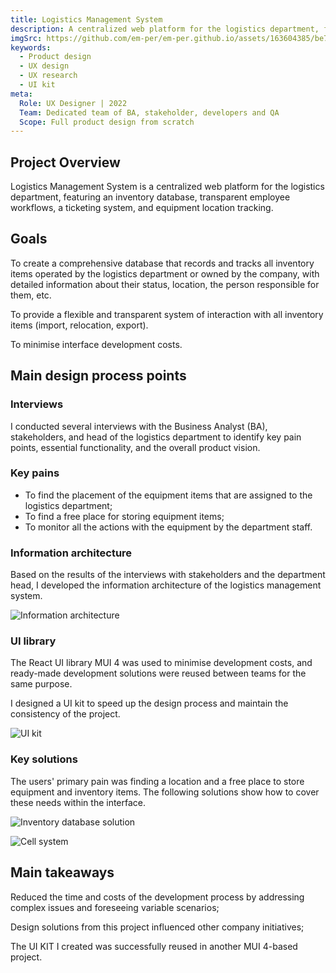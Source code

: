 ```yaml
---
title: Logistics Management System
description: A centralized web platform for the logistics department, featuring an inventory database, transparent employee workflows, a ticketing system, and equipment location tracking.
imgSrc: https://github.com/em-per/em-per.github.io/assets/163604385/be798141-6f79-465f-84e6-ef19da050d31
keywords:
  - Product design
  - UX design
  - UX research
  - UI kit
meta:
  Role: UX Designer | 2022
  Team: Dedicated team of BA, stakeholder, developers and QA
  Scope: Full product design from scratch
---
```


## Project Overview

Logistics Management System is a centralized web platform for the logistics department, featuring an inventory database, transparent employee workflows, a ticketing system, and equipment location tracking. 

## Goals

To create a comprehensive database that records and tracks all inventory items operated by the logistics department or owned by the company, with detailed information about their status, location, the person responsible for them, etc.

To provide a flexible and transparent system of interaction with all inventory items (import, relocation, export).

To minimise interface development costs.

## Main design process points

### Interviews

I conducted several interviews with the Business Analyst (BA), stakeholders, and head of the logistics department to identify key pain points, essential functionality, and the overall product vision.

### Key pains

* To find the placement of the equipment items that are assigned to the logistics department;
* To find a free place for storing equipment items;
* To monitor all the actions with the equipment by the department staff.

### Information architecture

Based on the results of the interviews with stakeholders and the department head, I developed the information architecture of the logistics management system.

![Information architecture](https://github.com/em-per/em-per.github.io/assets/163604385/8cd691fd-f1ac-493e-b126-bb13c31fed55)

### UI library

The React UI library MUI 4 was used to minimise development costs, and ready-made development solutions were reused between teams for the same purpose.

I designed a UI kit to speed up the design process and maintain the consistency of the project.

![UI kit](https://github.com/em-per/em-per.github.io/assets/163604385/0ecb1b9e-ad53-4044-a1ae-7edf3cdda001)

### Key solutions

The users' primary pain was finding a location and a free place to store equipment and inventory items. The following solutions show how to cover these needs within the interface.

![Inventory database solution](https://github.com/em-per/em-per.github.io/assets/163604385/815d16a5-e785-4307-ae01-1403dc111161)

![Cell system](https://github.com/em-per/em-per.github.io/assets/163604385/3c1d42d4-64cd-4737-93a1-680da446a74c)

## Main takeaways

Reduced the time and costs of the development process by addressing complex issues and foreseeing variable scenarios;

Design solutions from this project influenced other company initiatives;

The UI KIT I created was successfully reused in another MUI 4-based project.

